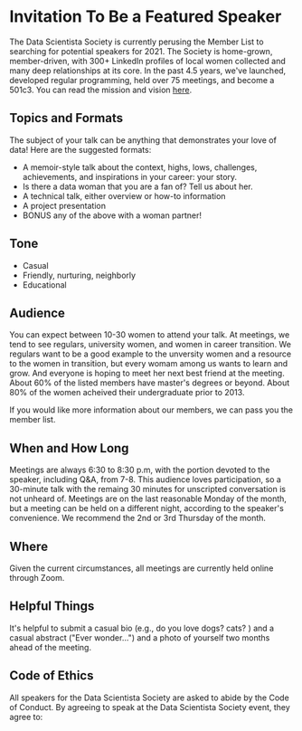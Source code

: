 # Invitation To Be a Featured Speaker

The Data Scientista Society is currently perusing the Member List to searching for potential speakers for 2021. The Society is home-grown, member-driven, with 300+  LinkedIn profiles of local women collected and many deep relationships at its core. In the past 4.5 years, we've launched, developed regular programming, held over 75 meetings, and become a 501c3. You can read the mission and vision [here](../missionvision.md).

## Topics and Formats
The subject of your talk can be anything that demonstrates your love of data! Here are the suggested formats:
* A memoir-style talk about the context, highs, lows, challenges, achievements, and inspirations in your career: your story.
* Is there a data woman that you are a fan of? Tell us about her.
* A technical talk, either overview or how-to information 
* A project presentation
* BONUS any of the above with a woman partner! 

## Tone
* Casual
* Friendly, nurturing, neighborly
* Educational

## Audience
You can expect between 10-30 women to attend your talk.  At meetings, we tend to see regulars, university women, and women in career transition. We regulars want to be a good example to the unversity women and a resource to the women in transition, but every womam among us wants to learn and grow. And everyone is hoping to meet her next best friend at the meeting. About 60% of the listed members have master's degrees or beyond. About 80% of the women acheived their undergraduate prior to 2013. 

If you would like more information about our members, we can pass you the member list.

## When and How Long
Meetings are always 6:30 to 8:30 p.m, with the portion devoted to the speaker, including Q&A, from 7-8. This audience loves participation, so a 30-minute talk with the remaing 30 minutes for unscripted conversation is not unheard of. Meetings are on the last reasonable Monday of the month, but a meeting can be held on a different night, according to the speaker's convenience. We recommend the 2nd or 3rd Thursday of the month.

## Where
Given the current circumstances, all meetings are currently held online through Zoom.

## Helpful Things
It's helpful to submit a casual bio (e.g., do you love dogs? cats? ) and a casual abstract ("Ever wonder...") and a photo of yourself two months ahead of the meeting.

## Code of Ethics

All speakers for the Data Scientista Society are asked to abide by the Code of Conduct. By agreeing to speak at the Data Scientista Society event, they agree to: